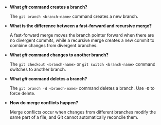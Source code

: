 - **What ***git*** command creates a branch?**

  The `git branch <branch-name>` command creates a new branch.

- **What is the difference between a fast-forward and recursive merge?**

  A fast-forward merge moves the branch pointer forward when there are no divergent commits, while a recursive merge creates a new commit to combine changes from divergent branches.

- **What ***git*** command changes to another branch?**

  The `git checkout <branch-name>` or `git switch <branch-name>` command switches to another branch.

- **What ***git*** command deletes a branch?**

  The `git branch -d <branch-name>` command deletes a branch. Use `-D` to force delete.

- **How do merge conflicts happen?**

  Merge conflicts occur when changes from different branches modify the same part of a file, and Git cannot automatically reconcile them.
